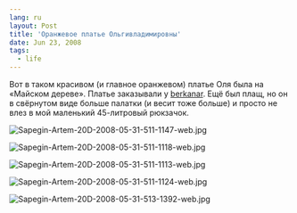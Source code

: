 ```yaml
---
lang: ru
layout: Post
title: 'Оранжевое платье Ольгивладимировны'
date: Jun 23, 2008
tags:
  - life
---
```


Вот в таком красивом (и главное оранжевом) платье Оля была на «Майском дереве». Платье заказывали у [berkanar](http://berkanar.livejournal.com/). Ещё был плащ, но он в свёрнутом виде больше палатки (и весит тоже больше) и просто не влез в мой маленький 45-литровый рюкзачок.

![Sapegin-Artem-20D-2008-05-31-511-1147-web.jpg](upload://Sapegin-Artem-20D-2008-05-31-511-1147-web.jpg)

<!--more-->

![Sapegin-Artem-20D-2008-05-31-511-1118-web.jpg](upload://Sapegin-Artem-20D-2008-05-31-511-1118-web.jpg)

![Sapegin-Artem-20D-2008-05-31-511-1113-web.jpg](upload://Sapegin-Artem-20D-2008-05-31-511-1113-web.jpg)

![Sapegin-Artem-20D-2008-05-31-511-1124-web.jpg](upload://Sapegin-Artem-20D-2008-05-31-511-1124-web.jpg)

![Sapegin-Artem-20D-2008-05-31-513-1392-web.jpg](upload://Sapegin-Artem-20D-2008-05-31-513-1392-web.jpg)
